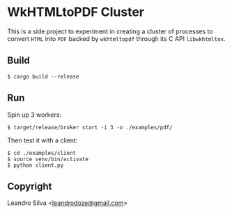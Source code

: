 # WkHTMLtoPDF Cluster

This is a side project to experiment in creating a cluster of processes to convert `HTML` into `PDF` backed by `wkhtmltopdf` through its C API `libwkhtmltox`.

## Build

    $ cargo build --release

## Run

Spin up 3 workers:

    $ target/release/broker start -i 3 -o ./examples/pdf/

Then test it with a client:

    $ cd ./examples/client
    $ source venv/bin/activate
    $ python client.py

## Copyright

Leandro Silva <<leandrodoze@gmail.com>>
